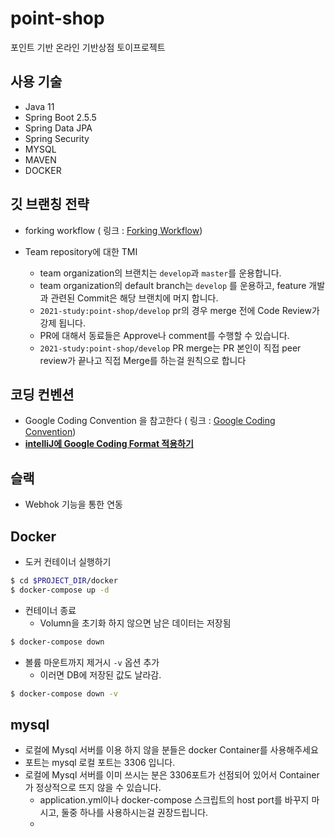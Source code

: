 # point-shop

포인트 기반 온라인 기반상점 토이프로젝트

## 사용 기술

* Java 11
* Spring Boot 2.5.5
* Spring Data JPA
* Spring Security
* MYSQL
* MAVEN
* DOCKER

## 깃 브랜칭 전략

* forking workflow   (
  링크 : [Forking Workflow](https://gmlwjd9405.github.io/2017/10/28/how-to-collaborate-on-GitHub-2.html))

* Team repository에 대한 TMI
    * team organization의 브랜치는 ```develop```과 ```master```를 운용합니다.
    * team organization의 default branch는 ```develop``` 를 운용하고, feature 개발과 관련된 Commit은 해당 브랜치에 머지 합니다.
    * ```2021-study:point-shop/develop``` pr의 경우 merge 전에 Code Review가 강제 됩니다.
    * PR에 대해서 동료들은 Approve나 comment를 수행할 수 있습니다.
    * ```2021-study:point-shop/develop``` PR merge는 PR 본인이 직접 peer review가 끝나고 직접 Merge를 하는걸 원칙으로 합니다

## 코딩 컨벤션

* Google Coding Convention 을 참고한다 ( 링크 : [Google Coding Convention](https://google.github.io/styleguide/javaguide.html))
* **[intelliJ에 Google Coding Format 적용하기](https://github.com/2021-study/point-shop/wiki/IntelliJ-Google-Code-Style-%EC%A0%81%EC%9A%A9-%EB%B0%A9%EB%B2%95)**

## 슬랙

* Webhok 기능을 통한 연동


## Docker

* 도커 컨테이너 실행하기
```bash
$ cd $PROJECT_DIR/docker
$ docker-compose up -d
```

* 컨테이너 종료
  * Volumn을 초기화 하지 않으면 남은 데이터는 저장됨

```bash
$ docker-compose down
```
* 볼륨 마운트까지 제거시 ```-v``` 옵션 추가
  * 이러면 DB에 저장된 값도 날라감.

```bash
$ docker-compose down -v
```

## mysql
* 로컬에 Mysql 서버를 이용 하지 않을 분들은 docker Container를 사용해주세요
* 포트는 mysql 로컬 포트는 3306 입니다.
* 로컬에 Mysql 서버를 이미 쓰시는 분은 3306포트가 선점되어 있어서 Container가 정상적으로 뜨지 않을 수 있습니다.
  * application.yml이나 docker-compose 스크립트의 host port를 바꾸지 마시고, 둘중 하나를 사용하시는걸 권장드립니다. 
  * 